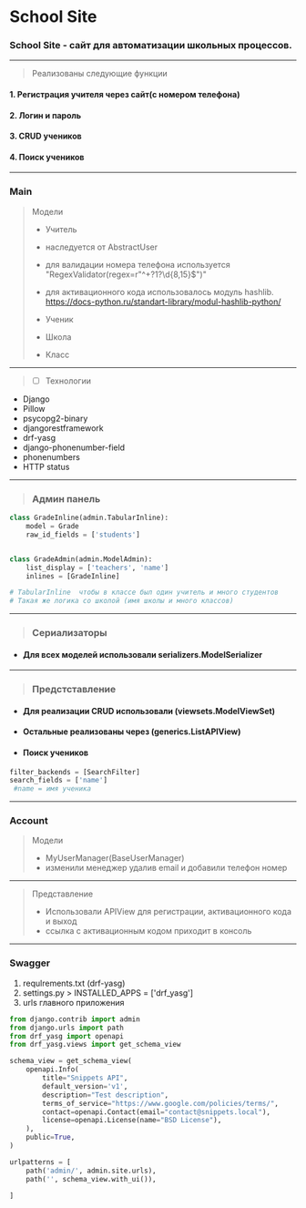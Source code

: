 # School Site

### School Site - сайт для автоматизации школьных процессов.
____
> Реализованы следующие функции
#### 1. Регистрация учителя через сайт(с номером телефона)
#### 2. Логин и пароль
#### 3. CRUD учеников
#### 4. Поиск учеников
____
### Main
> Модели
> 
>+ Учитель
>  + наследуется от AbstractUser
>  + для валидации номера телефона используется "RegexValidator(regex=r"^\+?1?\d{8,15}$")"
>  + для активационного кода использовалось модуль hashlib.   https://docs-python.ru/standart-library/modul-hashlib-python/
> 
>+ Ученик
>+ Школа
>+ Класс
____

> - [ ] Технологии
- Django
- Pillow
- psycopg2-binary
- djangorestframework
- drf-yasg
- django-phonenumber-field
- phonenumbers
- HTTP status

____

> ### Админ панель
~~~python 
class GradeInline(admin.TabularInline):
    model = Grade
    raw_id_fields = ['students']


class GradeAdmin(admin.ModelAdmin):
    list_display = ['teachers', 'name']
    inlines = [GradeInline]

# TabularInline  чтобы в классе был один учитель и много студентов
# Такая же логика со школой (имя школы и много классов)
~~~
____
> ### Сериализаторы 

+ #### Для всех моделей использовали serializers.ModelSerializer

____
> ### Предстставление 

+ #### Для реализации CRUD использовали (viewsets.ModelViewSet)
+ #### Остальные реализованы через (generics.ListAPIView)
+ #### Поиск учеников 
~~~python 
filter_backends = [SearchFilter]
search_fields = ['name']
 #name = имя ученика
 ~~~

____
####
### Account

> Модели
> 
>+ MyUserManager(BaseUserManager)
>+ изменили менеджер удалив email  и добавили телефон номер
____

> Представление 
> 
> + Использовали APIView для регистрации, активационного кода и выход
> + ссылка с активационным кодом приходит в консоль
____

### Swagger

1. requlrements.txt (drf-yasg)
2. settings.py > INSTALLED_APPS = ['drf_yasg']
3. urls главного приложения 
~~~python
from django.contrib import admin
from django.urls import path
from drf_yasg import openapi
from drf_yasg.views import get_schema_view

schema_view = get_schema_view(
    openapi.Info(
        title="Snippets API",
        default_version='v1',
        description="Test description",
        terms_of_service="https://www.google.com/policies/terms/",
        contact=openapi.Contact(email="contact@snippets.local"),
        license=openapi.License(name="BSD License"),
    ),
    public=True,
)

urlpatterns = [
    path('admin/', admin.site.urls),
    path('', schema_view.with_ui()),

]
~~~



